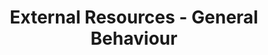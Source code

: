 ---
title: External Resources - General Behaviour
order: 13
links:
  - text: "Association of Pet Behaviour Counsellors (APBC)"
    url: "https://www.apbc.org.uk/"
  - text: "Animal Behaviour and Training Council (APTC)"
    url: "http://www.abtcouncil.org.uk/"
  - text: "British Veterinary Behaviour Association (BVBA)"
    url: "http://www.bvba.org.uk"
  - text: "International Cat Care (iCatCare)"
    url: "http://icatcare.org/advice"
---